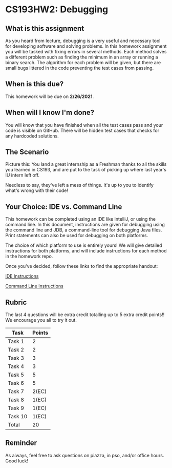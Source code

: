 # CS193HW2: Debugging 

## What is this assignment
As you heard from lecture, debugging is a very useful and necessary tool for developing software and solving problems. In this homework assignment you will be tasked with fixing errors in several methods. Each method solves a different problem such as finding the minimum in an array or running a binary search. The algorithm for each problem will be given, but there are small bugs littered in the code preventing the test cases from passing. 

## When is this due?
This homework will be due on **2/26/2021**.

## When will I know I'm done?
You will know that you have finished when all the test cases pass and your code is visible on GitHub. There will be hidden test cases that checks for any hardcoded solutions.

## The Scenario
Picture this: You land a great internship as a Freshman thanks to all the skills you learned in CS193, and are put to the task of picking up where last year's IU intern left off.

Needless to say, they've left a mess of things. It's up to you to identify what's wrong with their code!

## Your Choice: IDE vs. Command Line
This homework can be completed using an IDE like IntelliJ, or using the command line. In this document, instructions are given for debugging using the command line and JDB, a command-line tool for debugging Java files. Print statements can also be used for debugging on both platforms.

The choice of which platform to use is entirely yours! We will give detailed instructions for both platforms, and will include instructions for each method in the homework repo. 

Once you've decided, follow these links to find the appropriate handout:

[IDE Instructions](./IDE-Instructions.md)

[Command Line Instructions](./CommandLine-Instructions.md)

## Rubric
The last 4 questions will be extra credit totalling up to 5 extra credit points!! We encourage you all to try it out. 

| Task    | Points |
| ------- | ------ |
| Task 1  | 2      |
| Task 2  | 2      |
| Task 3  | 3      |
| Task 4  | 3      |
| Task 5  | 5      |
| Task 6  | 5      |
| Task 7  | 2(EC)  |
| Task 8  | 1(EC)  |
| Task 9  | 1(EC)  |
| Task 10 | 1(EC)   |
| Total   | 20     |

## Reminder
As always, feel free to ask questions on piazza, in pso, and/or office hours. Good luck!
